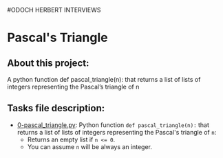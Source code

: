 #ODOCH HERBERT INTERVIEWS
# Pascal's Triangle
## About this project:

A python function def pascal_triangle(n): that returns a list of lists of integers representing the Pascal’s triangle of n

## Tasks file description:

* [0-pascal_triangle.py](0-pascal_triangle.py): Python function `def pascal_triangle(n):` that returns a list of lists of integers representing the Pascal's triangle of `n`:
  * Returns an empty list if `n <= 0`.
  * You can assume `n` will be always an integer.

